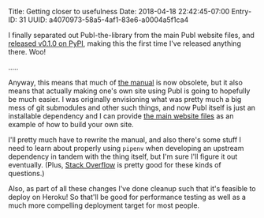 Title: Getting closer to usefulness
Date: 2018-04-18 22:42:45-07:00
Entry-ID: 31
UUID: a4070973-58a5-4af1-83e6-a0004a5f1ca4

I finally separated out Publ-the-library from the main Publ website files, and
[released v0.1.0 on PyPI](https://pypi.org/project/Publ/), making this the first
time I've released anything there. Woo!

.....

Anyway, this means that much of [the manual](/manual) is now obsolete, but it
also means that actually making one's own site using Publ is going to hopefully
be much easier. I was originally envisioning what was pretty much a big mess
of git submodules and other such things, and now Publ itself is just an
installable dependency and I can provide [the main website files](http://github.com/fluffy-critter/publ.beesbuzz.biz)
as an example of how to build your own site.

I'll pretty much have to rewrite the manual, and also there's some stuff I need
to learn about properly using `pipenv` when developing an upstream dependency
in tandem with the thing itself, but I'm sure I'll figure it out eventually.
(Plus, [Stack Overflow](http://stackoverflow.com) is pretty good for these kinds of questions.)

Also, as part of all these changes I've done cleanup such that it's feasible to
deploy on Heroku! So that'll be good for performance testing as well as a much
more compelling deployment target for most people.